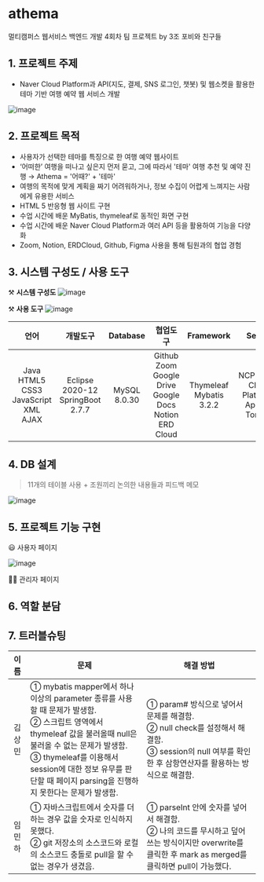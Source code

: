 # athema
멀티캠퍼스 웹서비스 백엔드 개발 4회차 팀 프로젝트 by 3조 포비와 친구들

## 1. 프로젝트 주제
- Naver Cloud Platform과 API(지도, 결제, SNS 로그인, 챗봇) 및 웹소켓을 활용한 테마 기반 여행 예약 웹 서비스 개발 

![image](https://user-images.githubusercontent.com/58433759/218383511-64587501-f643-410e-b3c8-34dcac56ae3f.png)


## 2. 프로젝트 목적
- 사용자가 선택한 테마를 특징으로 한 여행 예약 웹사이트
- ‘어떠한’ 여행을 떠나고 싶은지 먼저 묻고, 그에 따라서 '테마' 여행 추천 및 예약 진행 → Athema = '어때?' + '테마'
- 여행의 목적에 맞게 계획을 짜기 어려워하거나, 정보 수집이 어렵게 느껴지는 사람에게 유용한 서비스
- HTML 5 반응형 웹 사이트 구현
- 수업 시간에 배운 MyBatis, thymeleaf로 동적인 화면 구현
- 수업 시간에 배운 Naver Cloud Platform과 여러 API 등을 활용하여 기능을 다양화
- Zoom, Notion, ERDCloud, Github, Figma 사용을 통해 팀원과의 협업 경험

## 3. 시스템 구성도 / 사용 도구
⚒️ **시스템 구성도** 
![image](https://user-images.githubusercontent.com/58433759/218406414-c947b7ff-8179-4a2f-8ea3-71adc2fbe189.png)

⚒️ **사용 도구** 
![image](https://user-images.githubusercontent.com/58433759/218408167-1c8c88fc-3472-4f68-a0c6-449cda263d92.png)

|                            언어                            |                 개발도구                  |    Database    |                           협업도구                           |          Framework          |         Server          |
|:--------------------------------------------------------:|:-------------------------------------:|:--------------:|:--------------------------------------------------------:|:---------------------------:|:-----------------------:|
| Java<br/>HTML5<br/>CSS3<br/>JavaScript<br/>XML<br/>AJAX  | Eclipse 2020-12<br/>SpringBoot 2.7.7  |  MySQL 8.0.30  | Github<br/>Zoom<br/>Google Drive<br/>Google Docs<br/>Notion<br/>ERD Cloud | Thymeleaf<br/>Mybatis 3.2.2 | NCP(Naver Cloud Platform)<br/>Apache Tomcat |

## 4. DB 설계
> 11개의 테이블 사용 + 조원끼리 논의한 내용들과 피드백 메모 <br/>

![image](https://user-images.githubusercontent.com/58433759/217460880-08b80f88-8e45-4e73-a1aa-8d1cc3b324ce.png)

## 5. 프로젝트 기능 구현
😃 사용자 페이지

![image](https://user-images.githubusercontent.com/58433759/218676397-13f666b0-4ebc-44ec-b70f-705406c3ba03.png)

🧑‍💻 관리자 페이지


## 6. 역할 분담

## 7. 트러블슈팅
|이름|문제|해결 방법|
|:--:|--|--|
|김상민|① mybatis mapper에서 하나 이상의 parameter 종류를 사용할 때 문제가 발생함.<br> ② 스크립트 영역에서 thymeleaf 값을 불러올때 null은 불러올 수 없는 문제가 발생함.<br> ③ thymeleaf를 이용해서 session에 대한 정보 유무를 판단할 때 페이지 parsing을 진행하지 못한다는 문제가 발생함. |① param# 방식으로 넣어서 문제를 해결함.<br>② null check를 설정해서  해결함.<br> ③ session의 null 여부를 확인한 후 삼항연산자를 활용하는 방식으로 해결함.
|임민하|① 자바스크립트에서 숫자를 더하는 경우 값을 숫자로 인식하지 못했다.<br>② git 저장소의 소스코드와 로컬의 소스코드 충돌로 pull을 할 수 없는 경우가 생겼음.<br>|① parseInt 안에 숫자를 넣어서 해결함.<br>② 나의 코드를 무시하고 덮어쓰는 방식이지만 overwrite를 클릭한 후 mark as merged를 클릭하면 pull이 가능했다.<br> 
